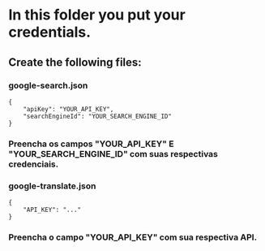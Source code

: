 # In this folder you put your credentials.

## Create the following files:

### google-search.json

```
{
    "apiKey": "YOUR_API_KEY",
    "searchEngineId": "YOUR_SEARCH_ENGINE_ID"
}
```
### Preencha os campos "YOUR_API_KEY" E "YOUR_SEARCH_ENGINE_ID" com suas respectivas credenciais.

### google-translate.json

```
{
    "API_KEY": "..."
}
```
### Preencha o campo "YOUR_API_KEY" com sua respectiva API.
